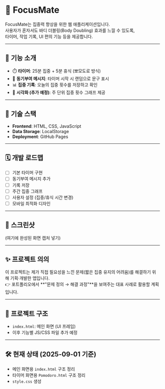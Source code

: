 # 🌟 FocusMate

FocusMate는 집중력 향상을 위한 웹 애플리케이션입니다.  
사용자가 혼자서도 바디 더블링(Body Doubling) 효과를 느낄 수 있도록,  
타이머, 작업 기록, UI 편의 기능 등을 제공합니다.

---

## 🚀 기능 소개
- ⏱️ **타이머**: 25분 집중 + 5분 휴식 (뽀모도로 방식)
- 💬 **동기부여 메시지**: 타이머 시작 시 랜덤으로 문구 표시
- 📊 **집중 기록**: 오늘의 집중 횟수를 저장하고 확인
- 📅 **시각화 (추가 예정)**: 주 단위 집중 횟수 그래프 제공

---

## 📂 기술 스택
- **Frontend**: HTML, CSS, JavaScript
- **Data Storage**: LocalStorage
- **Deployment**: GitHub Pages

---

## 🗓️ 개발 로드맵
- [ ] 기본 타이머 구현
- [ ] 동기부여 메시지 추가
- [ ] 기록 저장
- [ ] 주간 집중 그래프
- [ ] 사용자 설정 (집중/휴식 시간 변경)
- [ ] 모바일 최적화 디자인

---

## 📸 스크린샷
(여기에 완성된 화면 캡처 넣기)

---

## ✨ 프로젝트 의의
이 프로젝트는 제가 직접 필요성을 느낀 문제(짧은 집중 유지의 어려움)를 해결하기 위해 기획·개발한 앱입니다.  
👉 포트폴리오에서 **"문제 정의 → 해결 과정"**을 보여주는 대표 사례로 활용할 계획입니다.

---

## 📂 프로젝트 구조
- `index.html`: 메인 화면 (UI 프레임)
- 이후 기능별 JS/CSS 파일 추가 예정

---

## 🛠️ 현재 상태 (2025-09-01 기준)
- 메인 화면용 `index.html` 구조 정리
- 타이머 화면용 `Pomodoro.html` 구조 정리
- `style.css` 생성


